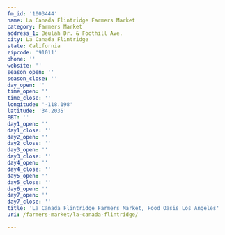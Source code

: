 ```yaml
---
fm_id: '1003444'
name: La Canada Flintridge Farmers Market
category: Farmers Market
address_1: Beulah Dr. & Foothill Ave.
city: La Canada Flintridge
state: California
zipcode: '91011'
phone: ''
website: ''
season_open: ''
season_close: ''
day_open: ''
time_open: ''
time_close: ''
longitude: '-118.198'
latitude: '34.2035'
EBT: ''
day1_open: ''
day1_close: ''
day2_open: ''
day2_close: ''
day3_open: ''
day3_close: ''
day4_open: ''
day4_close: ''
day5_open: ''
day5_close: ''
day6_open: ''
day7_open: ''
day7_close: ''
title: 'La Canada Flintridge Farmers Market, Food Oasis Los Angeles'
uri: /farmers-market/la-canada-flintridge/

---
```

